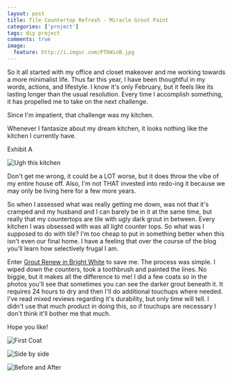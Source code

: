 ```yaml
---
layout: post
title: Tile Countertop Refresh - Miracle Grout Paint
categories: ['project']
tags: diy project
comments: true
image:
  feature: http://i.imgur.com/PT6WinB.jpg
---
```


So it all started with my office and closet makeover and me working towards a more minimalist life. Thus far this year, I have been thoughtful in my words, actions, and lifestyle.
I know it's only February, but it feels like its lasting longer than the usual resolution. Every time I accomplish something, it has propelled me to take on the next challenge.

Since I'm impatient, that challenge was my kitchen. <!--more-->

Whenever I fantasize about my dream kitchen, it looks nothing like the kitchen I currently have. 

Exhibit A

![Ugh this kitchen](http://i.imgur.com/SzPg0V5.jpg)

Don't get me wrong, it could be a LOT worse, but it does throw the vibe of my entire house off. Also, I'm not THAT invested into redo-ing it because we may only be living
here for a few more years. 

So when I assessed what was really getting me down, was not that it's cramped and my husband and I can barely be in it at the same time, but really that my countertops are tile
with ugly dark grout in between. Every kitchen I was obsessed with was all light counter tops. So what was I supposed to do with tile? I'm too cheap to put in something better when this isn't even our final home. I have a feeling that over the course of the blog you'll learn
how selectively frugal I am. 

Enter [Grout Renew in Bright White](http://www.homedepot.com/p/Custom-Building-Products-Polyblend-381-Bright-White-8-oz-Grout-Renew-Colorant-GCL381HPT/203498062?gclid=CjwKEAiAz4XFBRCW87vj6-28uFMSJAAHeGZb21ZxiM35RBlmgjKGk3zEY5_gZIU_aU19lz0CTpVfVBoCbqXw_wcB&gclsrc=aw.ds) to save me.
The process was simple. I wiped down the counters, took a toothbrush and painted the lines. No biggie, but it makes all the difference to me! I did a few coats so in the photos you'll
see that sometimes you can see the darker grout beneath it. It requires 24 hours to dry and then I'll do additional touchups where needed. I've read mixed reviews regarding it's durability, but only time will tell. I didn't use that much product in doing this, so
if touchups are necessary I don't think it'll bother me that much. 

Hope you like! 

![First Coat](http://i.imgur.com/EnKbgKm.jpg)

![Side by side](http://i.imgur.com/CAidJI8.jpg)

![Before and After](http://i.imgur.com/PT6WinB.jpg)